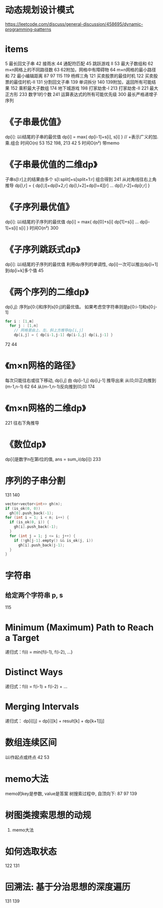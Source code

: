 # 动态规划设计模式
https://leetcode.com/discuss/general-discussion/458695/dynamic-programming-patterns


# items
5       最长回文子串
42      接雨水
44      通配符匹配
45      跳跃游戏 II
53      最大子数组和
62      m×n网格上的不同路径数
63      62附加，网格中有障碍物
64      m×n网格的最小路径和
72      最小编辑距离
87
97
115
119     杨辉三角
121     买卖股票的最佳时机
122     买卖股票的最佳时机-II
131     分割回文子串
139     单词拆分
140     139附加，返回所有可能结果
152     乘积最大子数组
174     地下城游戏
198     打家劫舍-I
213     打家劫舍-II
221     最大正方形
233     数字1的个数
241     运算表达式的所有可能优先级
300     最长严格递增子序列


# 《子串最优值》
dp[i]: 以i结尾的子串的最优值
dp[i] = max{ dp[i-1]+s[i], s[i] }  // +表示广义的加.乘.组合
时间O(n)
53
152
198, 213
42
5   时间O(n²) 带memo


# 《子串最优值的二维dp》
子串s[l:r]上的结果由多个 s[l:split]+s[split+1:r] 组合得到
241  从对角线往右上角推导  dp[l,r] = { dp[l,l]+dp[l+2,r] dp[l,l+2]+dp[l+4][r] ... dp[l,r-2]+dp[r,r] }


# 《子序列最优值》
dp[i]: 以i结尾的子序列的最优值
dp[i] = max{ dp[0]+s[i] dp[1]+s[i] ... dp[i-1]+s[i] s[i] }
时间O(n²)
300


# 《子序列跳跃式dp》
dp[i]: 以i结尾的子序列的最优值
利用dp序列的单调性, dp[i]一次可以推出dp[i+1]到dp[i+k]多个值
45


# 《两个序列的二维dp》
dp[i,j]: 序列p[0:i]和序列s[0:j]的最优值。 如果考虑空字符串则是p[0:i-1]和s[0:j-1]
~~~c++
for i : [1,m]
  for j : [1,n]
    // 网格里由上、左、斜上方推导dp[i,j]
    dp[i,j] = { dp[i-1,j-1] dp[i-1,j] dp[i,j-1] }
~~~
72
44


# 《m×n网格的路径》
每次只能往右或往下移动, dp[i,j] 由 dp[i-1,j] dp[i,j-1] 推导出来
从(0,0)正向推到(m-1,n-1)  62  64
从(m-1,n-1)反向推到(0,0)  174


# 《m×n网格的二维dp》
221  往右下角推导


# 《数位dp》
dp[i]是数字n在第i位的值, ans = sum_i(dp[i])
233


# 序列的子串分割
131  140
~~~c++
vector<vector<int>> gh(n);
if (is_ok(0, 0))
  gh[0].push_back(-1);
for (int i = 1; i < n; i++) {
  if (is_ok(0, i)) {
    gh[i].push_back(-1);
  }
  for (int j = 1; j <= i; j++) {
    if (!gh[j-1].empty() && is_ok(j, i))
      gh[i].push_back(j-1);
  }
}
~~~


# 字符串
## 给定两个字符串 p, s
115


# Minimum (Maximum) Path to Reach a Target
递归式：f(i) = min{f(i-1), f(i-2), ...}


# Distinct Ways
递归式：f(i) = f(i-1) + f(i-2) + ...


# Merging Intervals
递归式： dp[i][j] = dp[i][k] + result[k] + dp[k+1][j]


# 数组连续区间
以i作起点或终点
42  53


# memo大法
memo的key是参数, value是答案
树搜索过程中, 自顶向下: 87 97
139


# 树图类搜索思想的动规
1. memo大法


# 如何选取状态
122  131


# 回溯法: 基于分治思想的深度遍历
131  139
